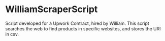 # WilliamScraperScript
Script developed for a Upwork Contract, hired by William.
This script searches the web to find products in specific websites, and stores the URl in csv.
